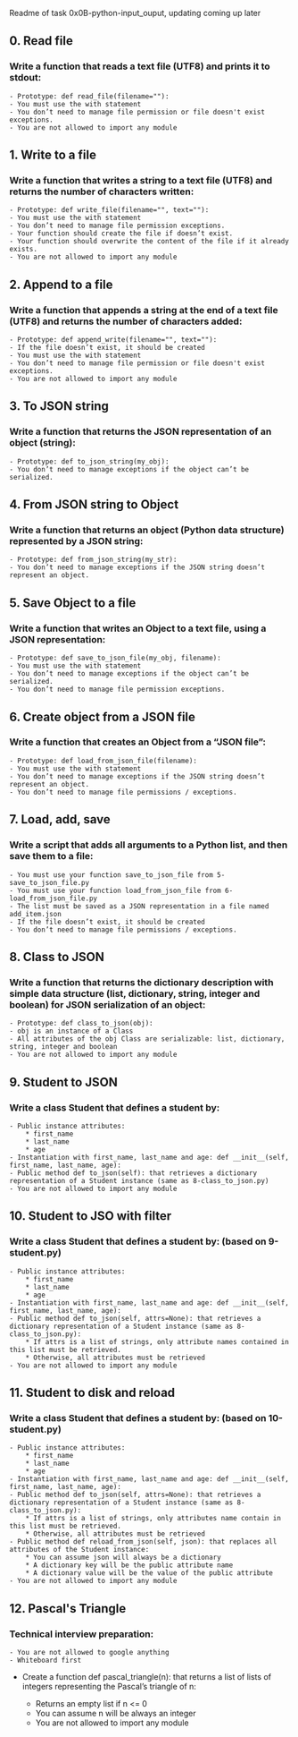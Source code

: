 Readme of task 0x0B-python-input_ouput, updating coming up later

## 0. Read file
### Write a function that reads a text file (UTF8) and prints it to stdout:

    - Prototype: def read_file(filename=""):
    - You must use the with statement
    - You don’t need to manage file permission or file doesn't exist exceptions.
    - You are not allowed to import any module

## 1. Write to a file

###  Write a function that writes a string to a text file (UTF8) and returns the number of characters written:

    - Prototype: def write_file(filename="", text=""):
    - You must use the with statement
    - You don’t need to manage file permission exceptions.
    - Your function should create the file if doesn’t exist.
    - Your function should overwrite the content of the file if it already exists.
    - You are not allowed to import any module

## 2. Append to a file
### Write a function that appends a string at the end of a text file (UTF8) and returns the number of characters added:

    - Prototype: def append_write(filename="", text=""):
    - If the file doesn’t exist, it should be created
    - You must use the with statement
    - You don’t need to manage file permission or file doesn't exist exceptions.
    - You are not allowed to import any module

## 3. To JSON string
### Write a function that returns the JSON representation of an object (string):

    - Prototype: def to_json_string(my_obj):
    - You don’t need to manage exceptions if the object can’t be serialized.

## 4. From JSON string to Object
### Write a function that returns an object (Python data structure) represented by a JSON string:

    - Prototype: def from_json_string(my_str):
    - You don’t need to manage exceptions if the JSON string doesn’t represent an object.

## 5. Save Object to a file
### Write a function that writes an Object to a text file, using a JSON representation:

    - Prototype: def save_to_json_file(my_obj, filename):
    - You must use the with statement
    - You don’t need to manage exceptions if the object can’t be serialized.
    - You don’t need to manage file permission exceptions.

## 6. Create object from a JSON file
### Write a function that creates an Object from a “JSON file”:

    - Prototype: def load_from_json_file(filename):
    - You must use the with statement
    - You don’t need to manage exceptions if the JSON string doesn’t represent an object.
    - You don’t need to manage file permissions / exceptions.

## 7. Load, add, save
### Write a script that adds all arguments to a Python list, and then save them to a file:

    - You must use your function save_to_json_file from 5-save_to_json_file.py
    - You must use your function load_from_json_file from 6-load_from_json_file.py
    - The list must be saved as a JSON representation in a file named add_item.json
    - If the file doesn’t exist, it should be created
    - You don’t need to manage file permissions / exceptions.


## 8. Class to JSON
### Write a function that returns the dictionary description with simple data structure (list, dictionary, string, integer and boolean) for JSON serialization of an object:

    - Prototype: def class_to_json(obj):
    - obj is an instance of a Class
    - All attributes of the obj Class are serializable: list, dictionary, string, integer and boolean
    - You are not allowed to import any module

## 9. Student to JSON
### Write a class Student that defines a student by:
    - Public instance attributes:
        * first_name
        * last_name
        * age
    - Instantiation with first_name, last_name and age: def __init__(self, first_name, last_name, age):
    - Public method def to_json(self): that retrieves a dictionary representation of a Student instance (same as 8-class_to_json.py)
    - You are not allowed to import any module


## 10. Student to JSO with filter
### Write a class Student that defines a student by: (based on 9-student.py)

    - Public instance attributes:
        * first_name
        * last_name
        * age
    - Instantiation with first_name, last_name and age: def __init__(self, first_name, last_name, age):
    - Public method def to_json(self, attrs=None): that retrieves a dictionary representation of a Student instance (same as 8-class_to_json.py):
        * If attrs is a list of strings, only attribute names contained in this list must be retrieved.
        * Otherwise, all attributes must be retrieved
    - You are not allowed to import any module

## 11. Student to disk and reload
### Write a class Student that defines a student by: (based on 10-student.py)
    - Public instance attributes:
        * first_name
        * last_name
        * age
    - Instantiation with first_name, last_name and age: def __init__(self, first_name, last_name, age):
    - Public method def to_json(self, attrs=None): that retrieves a dictionary representation of a Student instance (same as 8-class_to_json.py):
        * If attrs is a list of strings, only attributes name contain in this list must be retrieved.
        * Otherwise, all attributes must be retrieved
    - Public method def reload_from_json(self, json): that replaces all attributes of the Student instance:
        * You can assume json will always be a dictionary
        * A dictionary key will be the public attribute name
        * A dictionary value will be the value of the public attribute
    - You are not allowed to import any module

## 12. Pascal's Triangle
### Technical interview preparation:

    - You are not allowed to google anything
    - Whiteboard first

* Create a function def pascal_triangle(n): that returns a list of lists of integers representing the Pascal’s triangle of n:

    - Returns an empty list if n <= 0
    - You can assume n will be always an integer
    - You are not allowed to import any module

